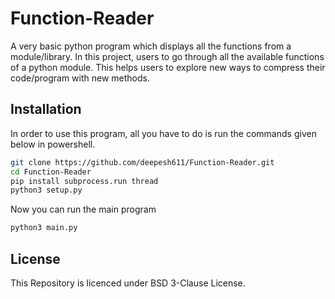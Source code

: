 # Function-Reader

A very basic python program which displays all the functions from a module/library. In this project, users to go through all the available functions of a python module. This helps users to explore new ways to compress their code/program with new methods.


## Installation

In order to use this program, all you have to do is run the commands given below in powershell.

```bash
git clone https://github.com/deepesh611/Function-Reader.git
cd Function-Reader
pip install subprocess.run thread
python3 setup.py
```

Now you can run the main program
```bash
python3 main.py
```


## License

This Repository is licenced under BSD 3-Clause License.
